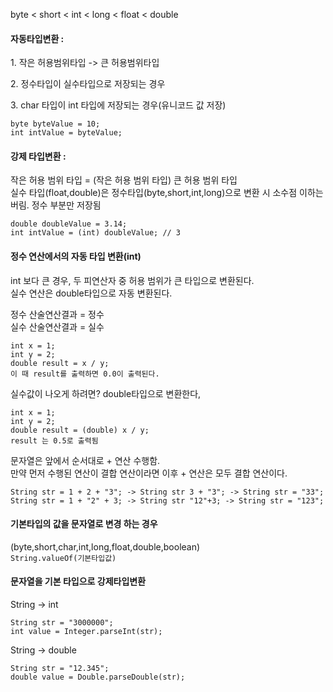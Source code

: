 byte < short < int < long < float < double

#### 자동타입변환 :

1\. 작은 허용범위타입 -> 큰 허용범위타입

2\. 정수타입이 실수타입으로 저장되는 경우

3\. char 타입이 int 타입에 저장되는 경우(유니코드 값 저장)

```
byte byteValue = 10;
int intValue = byteValue;
```

#### 강제 타입변환 :

작은 허용 범위 타입 = (작은 허용 범위 타입) 큰 허용 범위 타입  
실수 타입(float,double)은 정수타입(byte,short,int,long)으로 변환 시 소수점 이하는 버림. 정수 부분만 저장됨

```
double doubleValue = 3.14;
int intValue = (int) doubleValue; // 3
```

#### 정수 연산에서의 자동 타입 변환(int)

int 보다 큰 경우, 두 피연산자 중 허용 범위가 큰 타입으로 변환된다.  
실수 연산은 double타입으로 자동 변환된다.

정수 산술연산결과 = 정수  
실수 산술연산결과 = 실수

```
int x = 1;
int y = 2;
double result = x / y;
이 때 result를 출력하면 0.0이 출력된다.
```

실수값이 나오게 하려면? double타입으로 변환한다,

```
int x = 1;
int y = 2;
double result = (double) x / y;
result 는 0.5로 출력됨
```

문자열은 앞에서 순서대로 + 연산 수행함.  
만약 먼저 수행된 연산이 결합 연산이라면 이후 + 연산은 모두 결합 연산이다.

```
String str = 1 + 2 + "3"; -> String str 3 + "3"; -> String str = "33";
String str = 1 + "2" + 3; -> String str "12"+3; -> String str = "123";
```

#### 기본타입의 값을 문자열로 변경 하는 경우

(byte,short,char,int,long,float,double,boolean)  
`String.valueOf(기본타입값)`

#### 문자열을 기본 타입으로 강제타입변환

String -> int

```
String str = "3000000";
int value = Integer.parseInt(str);
```

String -> double

```
String str = "12.345";
double value = Double.parseDouble(str);
```
